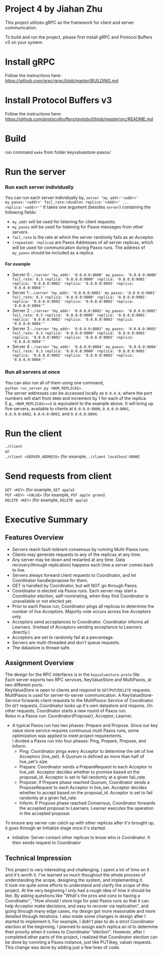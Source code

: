 Project 4  by Jiahan Zhu
===================================

This project utilizes gRPC as the framework for client and server communication.

To build and run the project, please first install gRPC and Protocol Buffers v3 on your system.


# Install gRPC
Follow the instructions here: https://github.com/grpc/grpc/blob/master/BUILDING.md

# Install Protocol Buffers v3
Follow the instructions here: https://github.com/protocolbuffers/protobuf/blob/master/src/README.md

# Build
run command `make` from folder keyvaluestore-paxos/

# Run the server
### Run each server individually
You can run each server individually by, 
`server "my_addr:'<addr>' my_paxos:'<addr>' fail_rate:<double> replica:'<addr>' ... replica:'<addr>'"`
It takes one argument (besides `server`) containing the following fields:
* `my_addr` will be used for listening for client requests.
* `my_paxos` will be used for listening for Paxos messages from other servers.
* `fail_rate` is the rate at which the server randomly fails as an Acceptor.
* `(repeated) replica`s are Paxos Addresses of all server replicas, which will be used for communication during Paxos runs. The address of `my_paxos` should be included as a replica.
#### For example
* Server 0 :`./server "my_addr: '0.0.0.0:8000' my_paxos: '0.0.0.0:9000' fail_rate: 0.3 replica: '0.0.0.0:9000' replica: '0.0.0.0:9001' replica: '0.0.0.0:9002' replica: '0.0.0.0:9003' replica: '0.0.0.0:9004'"` 
* Server 1 :`./server "my_addr: '0.0.0.0:8001' my_paxos: '0.0.0.0:9001' fail_rate: 0.3 replica: '0.0.0.0:9000' replica: '0.0.0.0:9001' replica: '0.0.0.0:9002' replica: '0.0.0.0:9003' replica: '0.0.0.0:9004'"` 
* Server 2 :`./server "my_addr: '0.0.0.0:8002' my_paxos: '0.0.0.0:9002' fail_rate: 0.3 replica: '0.0.0.0:9000' replica: '0.0.0.0:9001' replica: '0.0.0.0:9002' replica: '0.0.0.0:9003' replica: '0.0.0.0:9004'"` 
* Server 3 :`./server "my_addr: '0.0.0.0:8003' my_paxos: '0.0.0.0:9003' fail_rate: 0.3 replica: '0.0.0.0:9000' replica: '0.0.0.0:9001' replica: '0.0.0.0:9002' replica: '0.0.0.0:9003' replica: '0.0.0.0:9004'"` 
* Server 4 :`./server "my_addr: '0.0.0.0:8004' my_paxos: '0.0.0.0:9004' fail_rate: 0.3 replica: '0.0.0.0:9000' replica: '0.0.0.0:9001' replica: '0.0.0.0:9002' replica: '0.0.0.0:9003' replica: '0.0.0.0:9004'"`   

### Run all servers at once
You can also run all of them using one command,  
`python run_server.py <NUM_REPLICAS>`.   
The server addresses can be accessed locally as  `0.0.0.0`, where the port numbers will start from `8000` and increment by 1 for each of the replica.   
E.g., `<NUM_REPLICAS>==5` is equivalent to the example above. It will bring up five servers, available to clients at `0.0.0.0:8000`, `0.0.0.0:8001`, `0.0.0.0:8002`, `0.0.0.0:8003`, and `0.0.0.0:8004`.



# Run the client
`./client`  
or  
`./client <SERVER_ADDRESS>` (for example, `./client localhost:8000`)

# Send requests from client
`GET <KEY>` (for example, `GET apple`)  
`PUT <KEY> <VALUE>` (for example, `PUT apple green`)  
`DELETE <KEY>` (for example, `DELETE apple`)  


# Executive Summary
## Features Overview
* Servers reach fault-tolerant consensus by running Multi-Paxos runs.
* Clients may generate requests to any of the replicas at any time.
* Any server may be down and restarted at any time. Data recovery(through replication) happens each time a server comes back to live.
* Servers always forward client requests to Coordinator, and let Coordinator handle/propose for them.
* GET is handled by Coordinator, but will NOT go through Paxos.
* Coordinator is elected via Paxos runs. Each server may start a Coordinator election, self-nominating, when they find Coordinator is unavailable or not elected yet.
* Prior to each Paxos run, Coordinator pings all replicas to determine the number of live Acceptors. Majority vote occurs across live Acceptors only.
* Acceptors send acceptances to Coordinator. Coordinator informs all Learners. (Instead of Acceptors sending acceptance to Learners directly.)
* Acceptors are set to randomly fail at a percentage.
* Servers are multi-threaded and don't queue requests.
* The datastore is thread-safe.

## Assignment Overview
The design for the RPC interfaces is in the `keyvaluestore.proto` file.  
Each server exports two RPC services, KeyValueStore and MultiPaxos, at two different ports.  
KeyValueStore is open to clients and respond to `GET`/`PUT`/`DELETE` requests.  
MultiPaxos is used for server-to-server communication. A KeyValueStore-Service forwards client requests to the MultiPaxos-Service of Coordinator. On `GET` requests, Coordinator looks up it's own datastore and respons. On other requests, Coordinator starts a new round of Paxos run.  
Roles in a Paxos run: Coordinator(Proposer), Acceptor, Learner.  
* A typical Paxos run has two phases: Prepare and Propose. Since our key value store service requires continuous multi Paxos runs, some optimization was applied to meet project requirements.  
I divided a Paxos run into four phases: Ping, Prepare, Propose, and Inform.  
  * Ping: Coordinator pings every Acceptor to determine the set of live Acceptors (live_set). A Quorum is defined as more than half of live_set's size.
  * Prepare: Coordinator sends a PrepareRequest to each Acceptor in live_set. Acceptor decides whether to promise based on the proposal_id. Acceptor is set to fail randomly at a given fail_rate.
  * Propose: If Prepare phase reached Quorum, Coordinator sends a ProposeRequest to each Acceptor in live_set. Acceptor decides whether to accept based on the proposal_id. Acceptor is set to fail randomly at a given fail_rate.
  * Inform: If Propose phase reached Consensus, Coordinator forwards the accepted proposal to Learners. Learner executes the operation in the accepted proposal.

To ensure any server can catch up with other replicas after it's brought up, it goes through an Initialize stage once it's started.
* Initialize: Server contact other replicas to know who is Coordinator. It then sends request to Coordinator



## Technical Impression
This project is very interesting and challenging. I spent a lot of time on it and it's worth it. I've learned so much thoughout the whole process of understanding the scope, designing the system, and implementing it.  
It took me quite some efforts to understand and clarify the scope of this project. At the very beginning I only had a rough idea of how it should be like. By asking questions like "What's the pros and cons to having a Coordinator", "How should I store logs for past Paxos runs so that it can help Acceptor make decisions, and easy to recover via replication", and going through many edge cases, my design got more reasonable and more detailed through iterations.
I also made some changes in design after I started to implement it. For example, I didn't plan to do a strict Coordinator election at the beginning. I planned to assign each replica an id to determine their priority when it comes to Coordinator "election". However, after I completed other parts of the project, I realized that Coordinator election can be done by runnning a Paxos instance, just like PUT(key, value) requests. This change was done by adding just a few lines of code.



